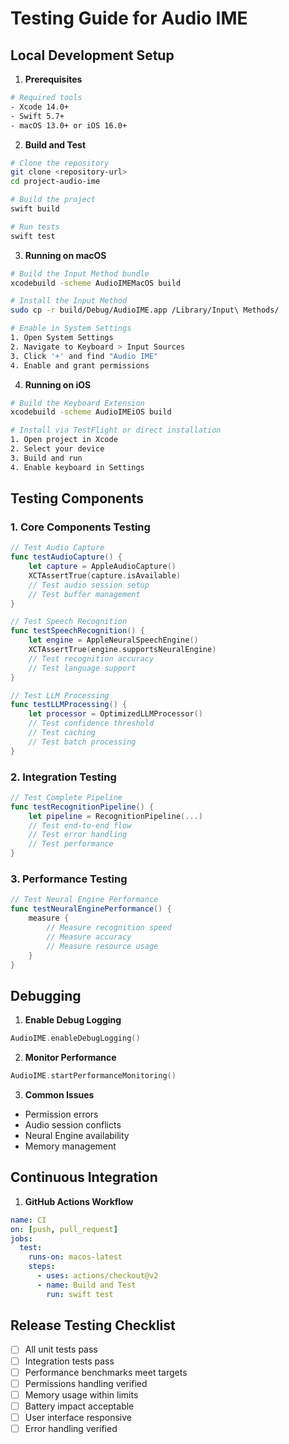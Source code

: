 # Testing Guide for Audio IME

## Local Development Setup

1. **Prerequisites**
```bash
# Required tools
- Xcode 14.0+
- Swift 5.7+
- macOS 13.0+ or iOS 16.0+
```

2. **Build and Test**
```bash
# Clone the repository
git clone <repository-url>
cd project-audio-ime

# Build the project
swift build

# Run tests
swift test
```

3. **Running on macOS**

```bash
# Build the Input Method bundle
xcodebuild -scheme AudioIMEMacOS build

# Install the Input Method
sudo cp -r build/Debug/AudioIME.app /Library/Input\ Methods/

# Enable in System Settings
1. Open System Settings
2. Navigate to Keyboard > Input Sources
3. Click '+' and find "Audio IME"
4. Enable and grant permissions
```

4. **Running on iOS**
```bash
# Build the Keyboard Extension
xcodebuild -scheme AudioIMEiOS build

# Install via TestFlight or direct installation
1. Open project in Xcode
2. Select your device
3. Build and run
4. Enable keyboard in Settings
```

## Testing Components

### 1. Core Components Testing

```swift
// Test Audio Capture
func testAudioCapture() {
    let capture = AppleAudioCapture()
    XCTAssertTrue(capture.isAvailable)
    // Test audio session setup
    // Test buffer management
}

// Test Speech Recognition
func testSpeechRecognition() {
    let engine = AppleNeuralSpeechEngine()
    XCTAssertTrue(engine.supportsNeuralEngine)
    // Test recognition accuracy
    // Test language support
}

// Test LLM Processing
func testLLMProcessing() {
    let processor = OptimizedLLMProcessor()
    // Test confidence threshold
    // Test caching
    // Test batch processing
}
```

### 2. Integration Testing

```swift
// Test Complete Pipeline
func testRecognitionPipeline() {
    let pipeline = RecognitionPipeline(...)
    // Test end-to-end flow
    // Test error handling
    // Test performance
}
```

### 3. Performance Testing

```swift
// Test Neural Engine Performance
func testNeuralEnginePerformance() {
    measure {
        // Measure recognition speed
        // Measure accuracy
        // Measure resource usage
    }
}
```

## Debugging

1. **Enable Debug Logging**
```swift
AudioIME.enableDebugLogging()
```

2. **Monitor Performance**
```swift
AudioIME.startPerformanceMonitoring()
```

3. **Common Issues**
- Permission errors
- Audio session conflicts
- Neural Engine availability
- Memory management

## Continuous Integration

1. **GitHub Actions Workflow**
```yaml
name: CI
on: [push, pull_request]
jobs:
  test:
    runs-on: macos-latest
    steps:
      - uses: actions/checkout@v2
      - name: Build and Test
        run: swift test
```

## Release Testing Checklist

- [ ] All unit tests pass
- [ ] Integration tests pass
- [ ] Performance benchmarks meet targets
- [ ] Permissions handling verified
- [ ] Memory usage within limits
- [ ] Battery impact acceptable
- [ ] User interface responsive
- [ ] Error handling verified
